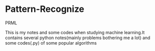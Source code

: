 # Pattern-Recognize
PRML

This is my notes and some codes when studying machine learning.It contains several python notes(mainly problems bothering me a lot) and some codes(.py) of some popular algorithms
